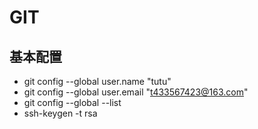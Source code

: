 # GIT

## 基本配置

- git config --global user.name "tutu"
- git config --global user.email "t433567423@163.com"
- git config --global --list
- ssh-keygen -t rsa

